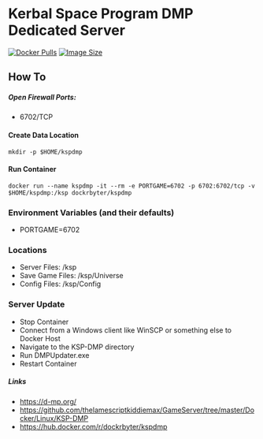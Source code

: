 # Kerbal Space Program DMP Dedicated Server
[![Docker Pulls](https://img.shields.io/docker/pulls/dockrbyter/kspdmp.svg)](https://hub.docker.com/r/dockrbyter/kspdmp)
[![Image Size](https://img.shields.io/docker/image-size/dockrbyter/kspdmp.svg)](https://hub.docker.com/r/dockrbyter/kspdmp)
## How To

##### Open Firewall Ports:
 - 6702/TCP

#### Create Data Location
```
mkdir -p $HOME/kspdmp
 ```

#### Run Container
```
docker run --name kspdmp -it --rm -e PORTGAME=6702 -p 6702:6702/tcp -v $HOME/kspdmp:/ksp dockrbyter/kspdmp
 ```

### Environment Variables (and their defaults)
 - PORTGAME=6702


### Locations
 - Server Files: /ksp
 - Save Game Files: /ksp/Universe
 - Config Files: /ksp/Config

### Server Update
 - Stop Container
 - Connect from a Windows client like WinSCP or something else to Docker Host
 - Navigate to the KSP-DMP directory
 - Run DMPUpdater.exe
 - Restart Container

##### Links
 - https://d-mp.org/
 - https://github.com/thelamescriptkiddiemax/GameServer/tree/master/Docker/Linux/KSP-DMP
 - https://hub.docker.com/r/dockrbyter/kspdmp
